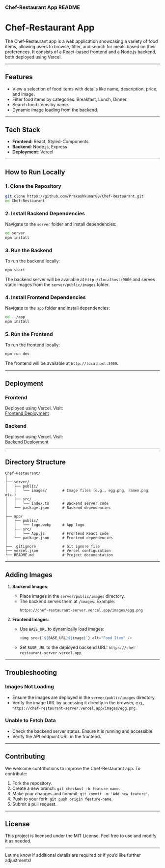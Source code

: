 ### **Chef-Restaurant App README**

# Chef-Restaurant App

The Chef-Restaurant app is a web application showcasing a variety of food items, allowing users to browse, filter, and search for meals based on their preferences. It consists of a React-based frontend and a Node.js backend, both deployed using Vercel.

---

## **Features**
- View a selection of food items with details like name, description, price, and image.
- Filter food items by categories: Breakfast, Lunch, Dinner.
- Search food items by name.
- Dynamic image loading from the backend.

---

## **Tech Stack**
- **Frontend**: React, Styled-Components
- **Backend**: Node.js, Express
- **Deployment**: Vercel

---

## **How to Run Locally**

### **1. Clone the Repository**

```bash
git clone https://github.com/Prakashkumar88/Chef-Restaurant.git
cd Chef-Restaurant
```

### **2. Install Backend Dependencies**

Navigate to the `server` folder and install dependencies:

```bash
cd server
npm install
```

### **3. Run the Backend**

To run the backend locally:

```bash
npm start
```

The backend server will be available at `http://localhost:9000` and serves static images from the `server/public/images` folder.

### **4. Install Frontend Dependencies**

Navigate to the `app` folder and install dependencies:

```bash
cd ../app
npm install
```

### **5. Run the Frontend**

To run the frontend locally:

```bash
npm run dev
```

The frontend will be available at `http://localhost:3000`.

---

## **Deployment**

### **Frontend**  
Deployed using Vercel. Visit:  
[Frontend Deployment](https://chef-restaurant-frontend.vercel.app)

### **Backend**  
Deployed using Vercel. Visit:  
[Backend Deployment](https://chef-restaurant-server.vercel.app)

---

## **Directory Structure**

```
Chef-Restaurant/
│
├── server/
│   ├── public/
│   │   └── images/       # Image files (e.g., egg.png, ramen.png, etc.)
│   ├── src/
│   │   └── index.ts      # Backend server code
│   └── package.json      # Backend dependencies
│
├── app/
│   ├── public/
│   │   └── logo.webp     # App logo
│   ├── src/
│   │   └── App.js        # Frontend React code
│   └── package.json      # Frontend dependencies
│
├── .gitignore            # Git ignore file
├── vercel.json           # Vercel configuration
└── README.md             # Project documentation
```

---

## **Adding Images**

1. **Backend Images**:
   - Place images in the `server/public/images` directory.
   - The backend serves them at `/images`. Example:
     ```
     https://chef-restaurant-server.vercel.app/images/egg.png
     ```

2. **Frontend Images**:
   - Use `BASE_URL` to dynamically load images:
     ```javascript
     <img src={`${BASE_URL}${image}`} alt="Food Item" />
     ```
   - Set `BASE_URL` to the deployed backend URL: `https://chef-restaurant-server.vercel.app`.

---

## **Troubleshooting**

### **Images Not Loading**
- Ensure the images are deployed in the `server/public/images` directory.
- Verify the image URL by accessing it directly in the browser, e.g., `https://chef-restaurant-server.vercel.app/images/egg.png`.

### **Unable to Fetch Data**
- Check the backend server status. Ensure it is running and accessible.
- Verify the API endpoint URL in the frontend.

---

## **Contributing**

We welcome contributions to improve the Chef-Restaurant app. To contribute:

1. Fork the repository.
2. Create a new branch: `git checkout -b feature-name`.
3. Make your changes and commit: `git commit -m 'Add new feature'`.
4. Push to your fork: `git push origin feature-name`.
5. Submit a pull request.

---

## **License**

This project is licensed under the MIT License. Feel free to use and modify it as needed.

---

Let me know if additional details are required or if you’d like further adjustments!
